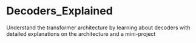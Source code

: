 # Decoders_Explained
Understand the transformer architecture by learning about decoders with detailed explanations on the architecture and a mini-project
